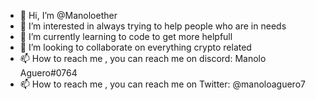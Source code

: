 - 👋 Hi, I’m @Manoloether
- 👀 I’m interested in always trying to help people who are in needs
- 🌱 I’m currently learning to code to get more helpfull
- 💞️ I’m looking to collaborate on everything crypto related
- 📫 How to reach me , you can reach me on discord: Manolo Aguero#0764
- 📫 How to reach me , you can reach me on Twitter: @manoloaguero7

<!---
Manoloether/Manoloether is a ✨ special ✨ repository because its `README.md` (this file) appears on your GitHub profile.
You can click the Preview link to take a look at your changes.
--->
